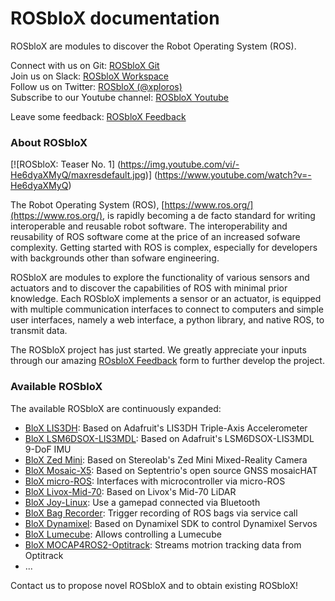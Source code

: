 # ROSbloX documentation

ROSbloX are modules to discover the Robot Operating System (ROS).

Connect with us on Git: [ROSbloX Git](https://github.com/rosblox)  
Join us on Slack: [ROSbloX Workspace](https://join.slack.com/t/rosblox/shared_invite/zt-1c6ifc24n-OswQtNwORkq588QPNZ2KoA)  
Follow us on Twitter: [ROSbloX (@xploros)](https://twitter.com/xploros)  
Subscribe to our Youtube channel: [ROSbloX Youtube](https://www.youtube.com/channel/UC8t8kygP_QODOw7MCxGZJVg)  

Leave some feedback: [ROSbloX Feedback](https://github.com/orgs/rosblox/discussions/2)

### About ROSbloX

[![ROSbloX: Teaser No. 1]
(https://img.youtube.com/vi/-He6dyaXMyQ/maxresdefault.jpg)]
(https://www.youtube.com/watch?v=-He6dyaXMyQ)

The Robot Operating System (ROS), [https://www.ros.org/](https://www.ros.org/), is rapidly becoming a de facto standard for writing interoperable and reusable robot software. The interoperability and reusability of ROS software come at the price of an increased sofware complexity. Getting started with ROS is complex, especially for developers with backgrounds other than sofware engineering.  

ROSbloX are modules to explore the functionality of various sensors and actuators and to discover the capabilities of ROS with minimal prior knowledge. Each ROSbloX implements a sensor or an actuator, is equipped with multiple communication interfaces to connect to computers and simple user interfaces, namely a web interface, a python library, and native ROS, to transmit data.  

The ROSbloX project has just started. We greatly appreciate your inputs through our amazing [ROsbloX Feedback](https://forms.gle/vUeeocDE7jSQKdCc7) form to further develop the project.  


### Available ROSbloX

The available ROSbloX are continuously expanded:

- [BloX LIS3DH](https://github.com/rosblox/blox-lis3dh): Based on Adafruit's LIS3DH Triple-Axis Accelerometer
- [BloX LSM6DSOX-LIS3MDL](https://github.com/rosblox/blox-lsm6dsox-lis3mdl): Based on Adafruit's LSM6DSOX-LIS3MDL 9-DoF IMU
- [BloX Zed Mini](https://github.com/rosblox/blox-zed-mini): Based on Stereolab's Zed Mini Mixed-Reality Camera
- [BloX Mosaic-X5](https://github.com/rosblox/blox-mosaic-x5): Based on Septentrio's open source GNSS mosaicHAT
- [BloX micro-ROS](https://github.com/rosblox/blox-micro-ros): Interfaces with microcontroller via micro-ROS
- [BloX Livox-Mid-70](https://github.com/rosblox/blox-livox-ros2-driver): Based on Livox's Mid-70 LiDAR
- [BloX Joy-Linux](https://github.com/rosblox/blox-joy-linux): Use a gamepad connected via Bluetooth
- [BloX Bag Recorder](https://github.com/rosblox/blox-bag-recorder): Trigger recording of ROS bags via service call
- [BloX Dynamixel](https://github.com/rosblox/blox-dynamixel): Based on Dynamixel SDK to control Dynamixel Servos
- [BloX Lumecube](https://github.com/rosblox/blox-lumecube): Allows controlling a Lumecube
- [BloX MOCAP4ROS2-Optitrack](https://github.com/rosblox/blox-mocap4ros2-optitrack): Streams motrion tracking data from Optitrack
- ...

Contact us to propose novel ROSbloX and to obtain existing ROSbloX! 
